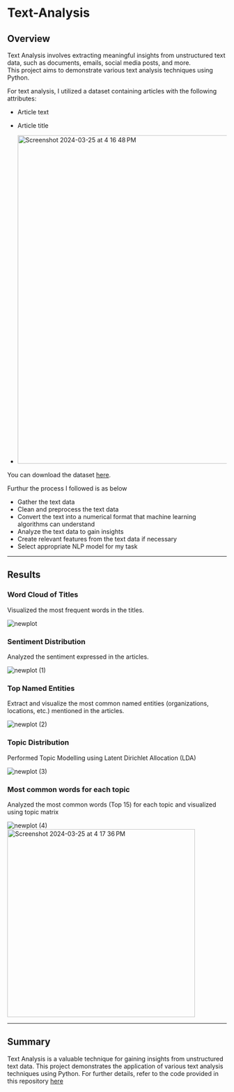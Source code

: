 # Text-Analysis

## Overview

Text Analysis involves extracting meaningful insights from unstructured text data, such as documents, emails, social media posts, and more.  
This project aims to demonstrate various text analysis techniques using Python.

For text analysis, I utilized a dataset containing articles with the following attributes:

- Article text
- Article title

- <img width="753" alt="Screenshot 2024-03-25 at 4 16 48 PM" src="https://github.com/BhavyaChawlaGit/Text-Analysis-using-Python/assets/112718303/7283dd42-f3ee-4b31-b18e-84785a79b371">


You can download the dataset [here](https://statso.io/wp-content/uploads/2023/02/Topic-Modelling.zip).

Furthur the process I followed is as below

- Gather the text data
- Clean and preprocess the text data
- Convert the text into a numerical format that machine learning algorithms can understand
- Analyze the text data to gain insights
- Create relevant features from the text data if necessary
- Select appropriate NLP model for my task

---

## Results

### Word Cloud of Titles

Visualized the most frequent words in the titles.  

![newplot](https://github.com/BhavyaChawlaGit/Text-Analysis-using-Python/assets/112718303/023a58ee-9cc6-4fce-9e61-c949e01ff082)


### Sentiment Distribution

Analyzed the sentiment expressed in the articles.  

![newplot (1)](https://github.com/BhavyaChawlaGit/Text-Analysis-using-Python/assets/112718303/def3b2b7-fdfd-4f7a-be0f-162fdca1af52)

### Top Named Entities

Extract and visualize the most common named entities (organizations, locations, etc.) mentioned in the articles.  

![newplot (2)](https://github.com/BhavyaChawlaGit/Text-Analysis-using-Python/assets/112718303/d9e104bd-6d53-407f-ae11-7b8d8ab5e8be)

### Topic Distribution

Performed Topic Modelling using Latent Dirichlet Allocation (LDA)

![newplot (3)](https://github.com/BhavyaChawlaGit/Text-Analysis-using-Python/assets/112718303/6b62cf79-f980-4c6d-946f-c48f60871294)

### Most common words for each topic

Analyzed the most common words (Top 15) for each topic and visualized using topic matrix 

![newplot (4)](https://github.com/BhavyaChawlaGit/Text-Analysis-using-Python/assets/112718303/140a1d75-5529-4050-8ddc-d1533bb9666b)
<img width="431" alt="Screenshot 2024-03-25 at 4 17 36 PM" src="https://github.com/BhavyaChawlaGit/Text-Analysis-using-Python/assets/112718303/8338e23c-04f1-4f65-95a5-6783ac8a3d1a">

---

## Summary

Text Analysis is a valuable technique for gaining insights from unstructured text data. This project demonstrates the application of various text analysis techniques using Python. For further details, refer to the code provided in this repository [here](analysis.py)

